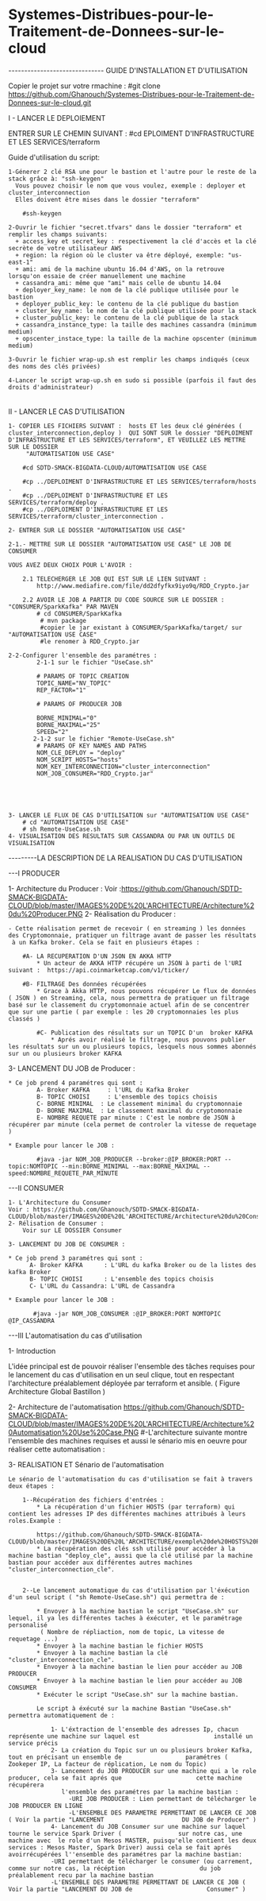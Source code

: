 # Systemes-Distribues-pour-le-Traitement-de-Donnees-sur-le-cloud

------------------------------ GUIDE D'INSTALLATION ET D'UTILISATION 

Copier le projet sur votre rmachine : 
#git clone https://github.com/Ghanouch/Systemes-Distribues-pour-le-Traitement-de-Donnees-sur-le-cloud.git


I - LANCER LE DEPLOIEMENT

ENTRER SUR LE CHEMIN SUIVANT  : 
#cd EPLOIMENT D'INFRASTRUCTURE ET LES SERVICES/terraform

Guide d'utilisation du script:

	1-Génerer 2 clé RSA une pour le bastion et l'autre pour le reste de la stack grâce à: "ssh-keygen"
	  Vous pouvez choisir le nom que vous voulez, exemple : deployer et cluster_interconnection
	  Elles doivent être mises dans le dossier "terraform"

		#ssh-keygen

	2-Ouvrir le fichier "secret.tfvars" dans le dossier "terraform" et remplir les champs suivants:
	  + access_key et secret_key : respectivement la clé d'accès et la clé secrète de votre utilisateur AWS  
	  + region: la région où le cluster va être déployé, exemple: "us-east-1"
	  + ami: ami de la machine ubuntu 16.04 d'AWS, on la retrouve lorsqu'on essaie de créer manuellement une machine
	  + cassandra_ami: même que "ami" mais celle de ubuntu 14.04
	  + deployer_key_name: le nom de la clé publique utilisée pour le bastion
	  + deployer_public_key: le contenu de la clé publique du bastion
	  + cluster_key_name: le nom de la clé publique utilisée pour la stack
	  + cluster_public_key: le contenu de la clé publique de la stack
	  + cassandra_instance_type: la taille des machines cassandra (minimum medium)
	  + opscenter_instace_type: la taille de la machine opscenter (minimum medium)

	3-Ouvrir le fichier wrap-up.sh est remplir les champs indiqués (ceux des noms des clés privées)

	4-Lancer le script wrap-up.sh en sudo si possible (parfois il faut des droits d'administrateur)

######


II - LANCER LE CAS D'UTILISATION

	1- COPIER LES FICHIERS SUIVANT :  hosts ET les deux clé générées ( cluster_interconnection,deploy )  QUI SONT SUR le dossier "DEPLOIMENT D'INFRASTRUCTURE ET LES SERVICES/terraform", ET VEUILLEZ LES METTRE  SUR LE DOSSIER
	     "AUTOMATISATION USE CASE"

		#cd SDTD-SMACK-BIGDATA-CLOUD/AUTOMATISATION USE CASE

		#cp ../DEPLOIMENT D'INFRASTRUCTURE ET LES SERVICES/terraform/hosts .
		#cp ../DEPLOIMENT D'INFRASTRUCTURE ET LES SERVICES/terraform/deploy .
		#cp ../DEPLOIMENT D'INFRASTRUCTURE ET LES SERVICES/terraform/cluster_interconnection .

	2- ENTRER SUR LE DOSSIER "AUTOMATISATION USE CASE"

 	2-1.- METTRE SUR LE DOSSIER "AUTOMATISATION USE CASE" LE JOB DE CONSUMER 

	VOUS AVEZ DEUX CHOIX POUR L'AVOIR : 

		2.1 TELECHERGER LE JOB QUI EST SUR LE LIEN SUIVANT :
			http://www.mediafire.com/file/dd2dfyfkx9iyo9q/RDD_Crypto.jar

 		2.2 AVOIR LE JOB A PARTIR DU CODE SOURCE SUR LE DOSSIER : "CONSUMER/SparkKafka" PAR MAVEN 
			# cd CONSUMER/SparkKafka
			 # mvn package 
			 #copier le jar existant à CONSUMER/SparkKafka/target/ sur "AUTOMATISATION USE CASE"
			 #le renomer à RDD_Crypto.jar
	
	2-2-Configurer l'ensemble des paramétres :
		    2-1-1 sur le fichier "UseCase.sh"

			# PARAMS OF TOPIC CREATION 
			TOPIC_NAME="NV_TOPIC"
			REP_FACTOR="1"

			# PARAMS OF PRODUCER JOB

			BORNE_MINIMAL="0"
			BORNE_MAXIMAL="25"
			SPEED="2"
		   2-1-2 sur le fichier "Remote-UseCase.sh"
			# PARAMS OF KEY NAMES AND PATHS
			NOM_CLE_DEPLOY = "deploy"
			NOM_SCRIPT_HOSTS="hosts"
			NOM_KEY_INTERCONNECTION="cluster_interconnection"
			NOM_JOB_CONSUMER="RDD_Crypto.jar"
			




	3- LANCER LE FLUX DE CAS D'UTILISATION sur "AUTOMATISATION USE CASE"
		# cd "AUTOMATISATION USE CASE"
		# sh Remote-UseCase.sh
	4- VISUALISATION DES RESULTATS SUR CASSANDRA OU PAR UN OUTILS DE VISUALISATION	


---------LA DESCRIPTION DE LA REALISATION DU CAS D'UTILISATION 

---I   PRODUCER  

  1- Architecture du Producer  :
	Voir :https://github.com/Ghanouch/SDTD-SMACK-BIGDATA-CLOUD/blob/master/IMAGES%20DE%20L'ARCHITECTURE/Architecture%20du%20Producer.PNG
  2- Réalisation du Producer   :  
		
 	- Cette réalisation permet de recevoir ( en streaming ) les données des Cryptomonnaie, pratiquer un filtrage avant de passer les résultats
 	 à un Kafka broker. Cela se fait en plusieurs étapes :

 	 	#A- LA RECUPERATION D'UN JSON EN AKKA HTTP 
	 		* Un acteur de AKKA HTTP récupére un JSON à parti de l'URI suivant :  https://api.coinmarketcap.com/v1/ticker/ 

	 	#B- FILTRAGE Des données récupérées
		 	* Grace à Akka HTTP, nous pouvons récupérer Le flux de données ( JSON ) en Streaming, cela, nous permettra de pratiquer un filtrage basé sur le classement du cryptomonnaie actuel afin de se concentrer que sur une partie ( par exemple : les 20 cryptomonnaies les plus classés ) 
       	
       		#C- Publication des résultats sur un TOPIC D'un  broker KAFKA 
       			* Aprés avoir réalisé le filtrage, nous pouvons publier les résultats sur un ou plusieurs topics, lesquels nous sommes abonnés sur un ou plusieurs broker KAFKA


  3- LANCEMENT DU JOB de Producer  :

  	* Ce job prend 4 paramétres qui sont : 
	 		A- Broker KAFKA     : l'URL du Kafka Broker
	 		B- TOPIC CHOISI     : L'ensemble des topics choisis 
	 		C- BORNE MINIMAL  : Le classement minimal du cryptomonnaie
	 		D- BORNE MAXIMAL  : Le classement maximal du cryptomonnaie
	 		E- NOMBRE REQUETE par minute : C'est le nombre de JSON à récupérer par minute (cela permet de controler la vitesse de requetage )

  	* Example pour lancer le JOB : 	

			#java -jar NOM_JOB_PRODUCER --broker:@IP_BROKER:PORT --topic:NOMTOPIC --min:BORNE_MINIMAL --max:BORNE_MAXIMAL --speed:NOMBRE_REQUETE_PAR_MINUTE


---II    CONSUMER 

	1- L'Architecture du Consumer 
	Voir : https://github.com/Ghanouch/SDTD-SMACK-BIGDATA-CLOUD/blob/master/IMAGES%20DE%20L'ARCHITECTURE/Architecture%20du%20Consumer.PNG
	2- Rélisation de Consumer : 
		Voir sur LE DOSSIER Consumer

	3- LANCEMENT DU JOB DE CONSUMER : 

	* Ce job prend 3 paramétres qui sont : 
		  A- Broker KAFKA      : L'URL du kafka Broker ou de la listes des kafka Broker
		  B- TOPIC CHOISI      : L'ensemble des topics choisis
		  C- L'URL du Cassandra: L'URL de Cassandra

    * Example pour lancer le JOB : 	

	  	   #java -jar NOM_JOB_CONSUMER :@IP_BROKER:PORT NOMTOPIC @IP_CASSANDRA 



---III  L'automatisation du cas d'utilisation  

   1- Introduction 

 L'idée principal est de pouvoir réaliser l'ensemble des tâches requises pour le lancement du cas d'utilisation en un seul clique, tout 
 	en respectant l'architecture préalablement déployée par terraform et ansible. ( Figure Architecture Global Bastillon )


  2- Architecture de l'automatisation 
	https://github.com/Ghanouch/SDTD-SMACK-BIGDATA-CLOUD/blob/master/IMAGES%20DE%20L'ARCHITECTURE/Architecture%20Automatisation%20Use%20Case.PNG
	 #-L'architecture suivante montre l'ensemble des machines requises et aussi le sénario mis en oeuvre  pour 
	 	réaliser cette automatisation :

  3- REALISATION ET Sénario de l'automatisation

	Le sénario de l'automatisation du cas d'utilisation se fait à travers deux étapes :

		1--Récupération des fichiers d'entrées :
		 	* La récupération d'un fichier HOSTS (par terraform) qui contient les adresses IP des différentes machines attribués à leurs roles.Example :

			https://github.com/Ghanouch/SDTD-SMACK-BIGDATA-CLOUD/blob/master/IMAGES%20DE%20L'ARCHITECTURE/exemple%20de%20HOSTS%20PNG.png
		 	* La récupération des clés ssh utilisé pour accéder à la machine bastian "deploy_cle", aussi que la clé utilisé par la machine bastian pour accéder aux différentes autres machines "cluster_interconnection_cle".


	 	2--Le lancement automatique du cas d'utilisation par l'éxécution d'un seul script ( "sh Remote-UseCase.sh") qui permettra de :

	 		* Envoyer à la machine bastian le script "UseCase.sh" sur lequel, il ya les différentes taches à éxécuter, et le paramétrage personalisé
	 		 ( Nombre de répliaction, nom de topic, La vitesse de requetage ...) 
	 		* Envoyer à la machine bastian le fichier HOSTS
	 		* Envoyer à la machine bastian la clé "cluster_interconnection_cle".
	 		* Envoyer à la machine bastian le lien pour accéder au JOB PRODUCER
	 		* Envoyer à la machine bastian le lien pour accéder au JOB CONSUMER
	 		* Exécuter le script "UseCase.sh" sur la machine bastian.

	 		Le script à éxécuté sur la machine Bastian "UseCase.sh" permettra automatiquement de :

	 			1- L'éxtraction de l'ensemble des adresses Ip, chacun représente une machine sur laquel est 					installé un service précis
	 			2- La création du Topic sur un ou plusieurs broker Kafka, tout en précisant un ensemble de 					paramétres ( Zookeper IP, La facteur de réplication, Le nom du Topic)	
	 			3- Lancement du JOB PRODUCER sur une machine qui a le role producer, cela se fait aprés que 					cette machine récupérera
	 			   l'ensemble des paramétres par la machine bastian :
	 			   	 -URI JOB PRODUCER : Lien permettant de télécharger le JOB PRODUCER EN LIGNE
	 			   	 -L'ENSEMBLE DES PARAMETRE PERMETTANT DE LANCER CE JOB ( Voir la partie "LANCEMENT 						DU JOB de Producer" )
	 			4- Lancement du JOB Consumer sur une machine sur laquel tourne le service Spark Driver ( 				sur notre cas, une machine avec  le role d'un Mesos MASTER, puisqu'elle contient les deux services : Mesos Master, Spark Driver) aussi cela se fait aprés avoirrécupérées l''ensemble des paramétres par la machine bastian:
	 			-URI permettant de télécharger le consumer (ou carrement, comme sur notre cas, la récéption 					du job préalablement recu par la machine bastian
	 			-L'ENSEMBLE DES PARAMETRE PERMETTANT DE LANCER CE JOB ( Voir la partie "LANCEMENT DU JOB de 					Consumer" )






	
